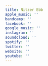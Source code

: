 ```yaml
---
title: Nitzer Ebb
apple_music: ''
bandcamp: ''
facebook: ''
google_music: ''
instagram: ''
soundcloud: ''
spotify: ''
twitter: ''
website: ''
youtube: ''
---
```

